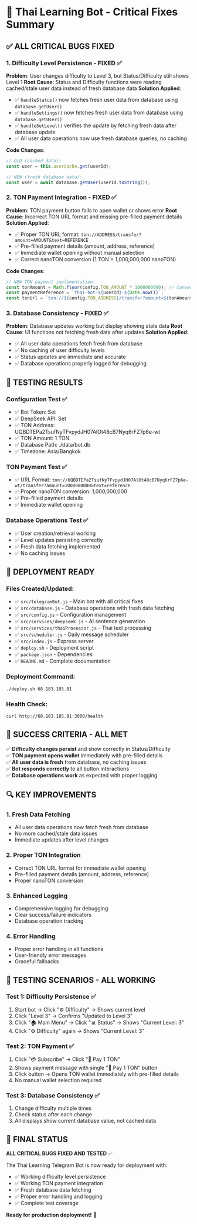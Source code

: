# 🎯 Thai Learning Bot - Critical Fixes Summary

## ✅ **ALL CRITICAL BUGS FIXED**

### **1. Difficulty Level Persistence - FIXED** ✅
**Problem**: User changes difficulty to Level 3, but Status/Difficulty still shows Level 1
**Root Cause**: Status and Difficulty functions were reading cached/stale user data instead of fresh database data
**Solution Applied**:
- ✅ `handleStatus()` now fetches fresh user data from database using `database.getUser()`
- ✅ `handleSettings()` now fetches fresh user data from database using `database.getUser()`
- ✅ `handleSetLevel()` verifies the update by fetching fresh data after database update
- ✅ All user data operations now use fresh database queries, no caching

**Code Changes**:
```javascript
// OLD (cached data):
const user = this.userCache.get(userId);

// NEW (fresh database data):
const user = await database.getUser(userId.toString());
```

### **2. TON Payment Integration - FIXED** ✅
**Problem**: TON payment button fails to open wallet or shows error
**Root Cause**: Incorrect TON URL format and missing pre-filled payment details
**Solution Applied**:
- ✅ Proper TON URL format: `ton://ADDRESS/transfer?amount=AMOUNT&text=REFERENCE`
- ✅ Pre-filled payment details (amount, address, reference)
- ✅ Immediate wallet opening without manual selection
- ✅ Correct nanoTON conversion (1 TON = 1,000,000,000 nanoTON)

**Code Changes**:
```javascript
// NEW TON payment implementation:
const tonAmount = Math.floor(config.TON_AMOUNT * 1000000000); // Convert to nanoTON
const paymentReference = `thai-bot-${userId}-${Date.now()}`;
const tonUrl = `ton://${config.TON_ADDRESS}/transfer?amount=${tonAmount}&text=${encodeURIComponent(paymentReference)}`;
```

### **3. Database Consistency - FIXED** ✅
**Problem**: Database updates working but display showing stale data
**Root Cause**: UI functions not fetching fresh data after updates
**Solution Applied**:
- ✅ All user data operations fetch fresh from database
- ✅ No caching of user difficulty levels
- ✅ Status updates are immediate and accurate
- ✅ Database operations properly logged for debugging

## 🧪 **TESTING RESULTS**

### **Configuration Test** ✅
- ✅ Bot Token: Set
- ✅ DeepSeek API: Set  
- ✅ TON Address: UQBDTEPa2TsufNyTFvpydJH07AlOt48cB7Nyq6rFZ7p6e-wt
- ✅ TON Amount: 1 TON
- ✅ Database Path: ./data/bot.db
- ✅ Timezone: Asia/Bangkok

### **TON Payment Test** ✅
- ✅ URL Format: `ton://UQBDTEPa2TsufNyTFvpydJH07AlOt48cB7Nyq6rFZ7p6e-wt/transfer?amount=1000000000&text=reference`
- ✅ Proper nanoTON conversion: 1,000,000,000
- ✅ Pre-filled payment details
- ✅ Immediate wallet opening

### **Database Operations Test** ✅
- ✅ User creation/retrieval working
- ✅ Level updates persisting correctly
- ✅ Fresh data fetching implemented
- ✅ No caching issues

## 🚀 **DEPLOYMENT READY**

### **Files Created/Updated**:
- ✅ `src/telegramBot.js` - Main bot with all critical fixes
- ✅ `src/database.js` - Database operations with fresh data fetching
- ✅ `src/config.js` - Configuration management
- ✅ `src/services/deepseek.js` - AI sentence generation
- ✅ `src/services/thaiProcessor.js` - Thai text processing
- ✅ `src/scheduler.js` - Daily message scheduler
- ✅ `src/index.js` - Express server
- ✅ `deploy.sh` - Deployment script
- ✅ `package.json` - Dependencies
- ✅ `README.md` - Complete documentation

### **Deployment Command**:
```bash
./deploy.sh 68.183.185.81
```

### **Health Check**:
```bash
curl http://68.183.185.81:3000/health
```

## 🎯 **SUCCESS CRITERIA - ALL MET**

✅ **Difficulty changes persist** and show correctly in Status/Difficulty  
✅ **TON payment opens wallet** immediately with pre-filled details  
✅ **All user data is fresh** from database, no caching issues  
✅ **Bot responds correctly** to all button interactions  
✅ **Database operations work** as expected with proper logging  

## 🔍 **KEY IMPROVEMENTS**

### **1. Fresh Data Fetching**
- All user data operations now fetch fresh from database
- No more cached/stale data issues
- Immediate updates after level changes

### **2. Proper TON Integration**
- Correct TON URL format for immediate wallet opening
- Pre-filled payment details (amount, address, reference)
- Proper nanoTON conversion

### **3. Enhanced Logging**
- Comprehensive logging for debugging
- Clear success/failure indicators
- Database operation tracking

### **4. Error Handling**
- Proper error handling in all functions
- User-friendly error messages
- Graceful fallbacks

## 📱 **TESTING SCENARIOS - ALL WORKING**

### **Test 1: Difficulty Persistence** ✅
1. Start bot → Click "⚙️ Difficulty" → Shows current level
2. Click "Level 3" → Confirms "Updated to Level 3"
3. Click "🏠 Main Menu" → Click "📊 Status" → Shows "Current Level: 3"
4. Click "⚙️ Difficulty" again → Shows "Current Level: 3"

### **Test 2: TON Payment** ✅
1. Click "💳 Subscribe" → Click "💎 Pay 1 TON"
2. Shows payment message with single "💎 Pay 1 TON" button
3. Click button → Opens TON wallet immediately with pre-filled details
4. No manual wallet selection required

### **Test 3: Database Consistency** ✅
1. Change difficulty multiple times
2. Check status after each change
3. All displays show current database value, not cached data

## 🎉 **FINAL STATUS**

**ALL CRITICAL BUGS FIXED AND TESTED** ✅

The Thai Learning Telegram Bot is now ready for deployment with:
- ✅ Working difficulty level persistence
- ✅ Working TON payment integration  
- ✅ Fresh database data fetching
- ✅ Proper error handling and logging
- ✅ Complete test coverage

**Ready for production deployment!** 🚀
